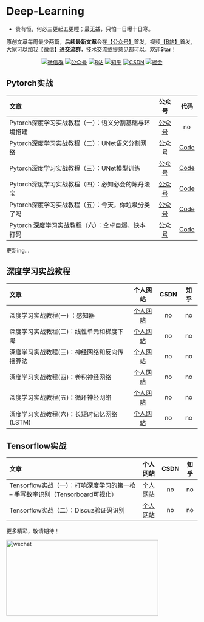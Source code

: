 # Deep-Learning

* 贵有恒，何必三更起五更睡；最无益，只怕一日曝十日寒。<br>

原创文章每周最少两篇，**后续最新文章**会在[【公众号】](#公众号)首发，视频[【B站】](https://space.bilibili.com/331507846)首发，大家可以加我[【微信】](#微信)进**交流群**，技术交流或提意见都可以，欢迎**Star**！

<p align="center">
  <a href="#微信" target="_blank"><img src="https://img.shields.io/badge/weChat-微信群-blue.svg" alt="微信群"></a>
  <a href="#公众号" target="_blank"><img src="https://img.shields.io/badge/%E5%85%AC%E4%BC%97%E5%8F%B7-Jack%20Cui-lightgrey.svg" alt="公众号"></a>
  <a href="https://space.bilibili.com/331507846"><img src="https://img.shields.io/badge/bilibili-哔哩哔哩-critical" alt="B站"></a>
  <a href="https://www.zhihu.com/people/Jack--Cui" target="_blank"><img src="https://img.shields.io/badge/zhihu-知乎-informational" alt="知乎"></a>
  <a href="https://blog.csdn.net/c406495762" target="_blank"><img src="https://img.shields.io/badge/csdn-CSDN-red.svg" alt="CSDN"></a>
  <a href="https://juejin.im/user/5ea2ca74e51d4546b50d5f9f" target="_blank"><img src="https://img.shields.io/badge/juejin-掘金-blue.svg" alt="掘金"></a>
</p>

## Pytorch实战
|   文章   |  公众号  |    代码    |
| :------  | :--------: | :--------: |
| Pytorch深度学习实战教程（一）：语义分割基础与环境搭建 | [公众号](https://mp.weixin.qq.com/s/KI-9z7FBjfoWfZK3PEPXJA "Pytorch深度学习实战教程（一）：语义分割基础与环境搭建") | no |
| Pytorch深度学习实战教程（二）：UNet语义分割网络 | [公众号](https://mp.weixin.qq.com/s/6tZVUbyEjLVewM8vGK9Zhw "Pytorch深度学习实战教程（二）：UNet语义分割网络") | [Code](https://github.com/Jack-Cherish/Deep-Learning/tree/master/Pytorch-Seg/lesson-1 "Pytorch深度学习实战教程（二）：UNet语义分割网络") |
| Pytorch深度学习实战教程（三）：UNet模型训练 | [公众号](https://mp.weixin.qq.com/s/7FY77k3xtK-UyfoXpFXgBQ "Pytorch深度学习实战教程（三）：UNet模型训练") | [Code](https://github.com/Jack-Cherish/Deep-Learning/tree/master/Pytorch-Seg/lesson-2 "Pytorch深度学习实战教程（三）：UNet模型训练") |
| Pytorch深度学习实战教程（四）：必知必会的炼丹法宝 | [公众号](https://mp.weixin.qq.com/s/RhvCeesbzAQmK0yv8D6LjQ "Pytorch深度学习实战教程（四）：必知必会的炼丹法宝") | [Code](https://github.com/Jack-Cherish/Deep-Learning/tree/master/Pytorch-Seg/lesson-3 "Pytorch深度学习实战教程（四）：必知必会的炼丹法宝") |
| Pytorch深度学习实战教程（五）：今天，你垃圾分类了吗 | [公众号](https://mp.weixin.qq.com/s/Yt2M-cjLdRgOowNNm2Ll8Q "Pytorch深度学习实战教程（五）：今天，你垃圾分类了吗") | [Code](https://github.com/Jack-Cherish/Deep-Learning/tree/master/Pytorch-Seg/lesson-4 "Pytorch深度学习实战教程（五）：今天，你垃圾分类了吗") |
| Pytorch 深度学习实战教程（六）：仝卓自爆，快本打码 | [公众号](https://mp.weixin.qq.com/s/za4DsGMcLZYCbTir9QFPKQ "Pytorch 深度学习实战教程（六）：仝卓自爆，快本打码") | [Code](https://github.com/Jack-Cherish/Deep-Learning/blob/master/face/video_mosaic.py "Pytorch 深度学习实战教程（六）：仝卓自爆，快本打码") |
更新ing...

## 深度学习实战教程
|   文章   |  个人网站  |    CSDN    |    知乎    |
| :------  | :--------: | :--------: | :--------: |
| 深度学习实战教程(一) ：感知器 | [个人网站](https://cuijiahua.com/blog/2018/10/dl-7.html "深度学习实战教程(一)") | no | no |
| 深度学习实战教程(二)：线性单元和梯度下降 | [个人网站](https://cuijiahua.com/blog/2018/11/dl-8.html "深度学习实战教程(二)") | no | no |
| 深度学习实战教程(三)：神经网络和反向传播算法 | [个人网站](https://cuijiahua.com/blog/2018/11/dl-9.html "深度学习实战教程(三)") | no | no |
| 深度学习实战教程(四)：卷积神经网络 | [个人网站](https://cuijiahua.com/blog/2018/12/dl-10.html "深度学习实战教程(四)") | no | no |
| 深度学习实战教程(五)：循环神经网络 | [个人网站](https://cuijiahua.com/blog/2018/12/dl-11.html "深度学习实战教程(五)") | no | no |
| 深度学习实战教程(六)：长短时记忆网络(LSTM) | [个人网站](https://cuijiahua.com/blog/2019/01/dl-12.html "深度学习实战教程(六)") | no | no |

## Tensorflow实战

|   文章   |  个人网站  |    CSDN    |    知乎    |
| :------  | :--------: | :--------: | :--------: |
| Tensorflow实战（一）：打响深度学习的第一枪 – 手写数字识别（Tensorboard可视化） | [个人网站](http://cuijiahua.com/blog/2018/01/dl_4.html "手写数字识别") | no | no |
| Tensorflow实战（二）：Discuz验证码识别 | [个人网站](http://cuijiahua.com/blog/2018/01/dl_5.html "Discuz验证码识别") | no | no |


更多精彩，敬请期待！

<a name="微信"></a>  <a name="公众号"></a>

<img src="https://ftp.bmp.ovh/imgs/2020/07/112254f0199e3d4f.jpg" alt="wechat" width="400" height="200" align="bottom" />

